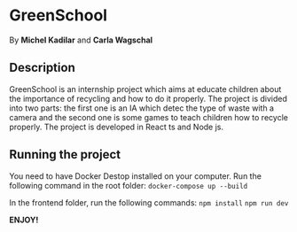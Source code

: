 # GreenSchool
By **Michel Kadilar** and **Carla Wagschal**

## Description
GreenSchool is an internship project which aims at educate children about the importance of recycling and how to do it properly. The project is divided into two parts: the first one is an IA which detec the type of waste with a camera and the second one is some games to teach children how to recycle properly. The project is developed in React ts and Node js.

## Running the project
You need to have Docker Destop installed on your computer.
Run the following command in the root folder:
```docker-compose up --build```


In the frontend folder, run the following commands:
```npm install```
```npm run dev```


**ENJOY!**
